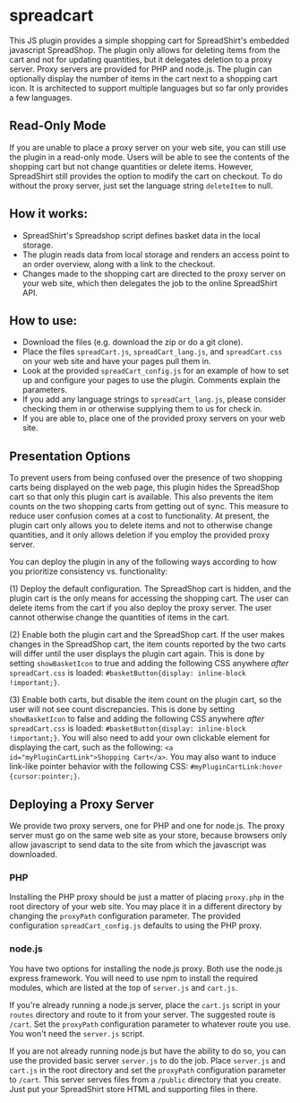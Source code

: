 # spreadcart

This JS plugin provides a simple shopping cart for SpreadShirt's embedded javascript SpreadShop. The plugin only allows for deleting items from the cart and not for updating quantities, but it delegates deletion to a proxy server. Proxy servers are provided for PHP and node.js. The plugin can optionally display the number of items in the cart next to a shopping cart icon. It is architected to support multiple languages but so far only provides a few languages.

## Read-Only Mode

If you are unable to place a proxy server on your web site, you can still use the plugin in a read-only mode. Users will be able to see the contents of the shopping cart but not change quantities or delete items. However, SpreadShirt still provides the option to modify the cart on checkout. To do without the proxy server, just set the language string `deleteItem` to null.

## How it works:

* SpreadShirt's Spreadshop script defines basket data in the local storage.
* The plugin reads data from local storage and renders an access point to an order overview, along with a link to the checkout.
* Changes made to the shopping cart are directed to the proxy server on your web site, which then delegates the job to the online SpreadShirt API.

## How to use:

* Download the files (e.g. download the zip or do a git clone).
* Place the files `spreadCart.js`, `spreadCart_lang.js`, and `spreadCart.css` on your web site and have your pages pull them in.
* Look at the provided `spreadCart_config.js` for an example of how to set up and configure your pages to use the plugin. Comments explain the parameters.
* If you add any language strings to `spreadCart_lang.js`, please consider checking them in or otherwise supplying them to us for check in.
* If you are able to, place one of the provided proxy servers on your web site.

## Presentation Options

To prevent users from being confused over the presence of two shopping carts being displayed on the web page, this plugin hides the SpreadShop cart so that only this plugin cart is available. This also prevents the item counts on the two shopping carts from getting out of sync. This measure to reduce user confusion comes at a cost to functionality. At present, the plugin cart only allows you to delete items and not to otherwise change quantities, and it only allows deletion if you employ the provided proxy server.

You can deploy the plugin in any of the following ways according to how you prioritize consistency vs. functionality:

(1) Deploy the default configuration. The SpreadShop cart is hidden, and the plugin cart is the only means for accessing the shopping cart. The user can delete items from the cart if you also deploy the proxy server. The user cannot otherwise change the quantities of items in the cart.

(2) Enable both the plugin cart and the SpreadShop cart. If the user makes changes in the SpreadShop cart, the item counts reported by the two carts will differ until the user displays the plugin cart again. This is done by setting `showBasketIcon` to true and adding the following CSS anywhere *after* `spreadCart.css` is loaded: `#basketButton{display: inline-block !important;}`.

(3) Enable both carts, but disable the item count on the plugin cart, so the user will not see count discrepancies. This is done by setting `showBasketIcon` to false and adding the following CSS anywhere *after* `spreadCart.css` is loaded: `#basketButton{display: inline-block !important;}`. You will also need to add your own clickable element for displaying the cart, such as the following: `<a id="myPluginCartLink">Shopping Cart</a>`. You may also want to induce link-like pointer behavior with the following CSS: `#myPluginCartLink:hover {cursor:pointer;}`.

## Deploying a Proxy Server

We provide two proxy servers, one for PHP and one for node.js. The proxy server must go on the same web site as your store, because browsers only allow javascript to send data to the site from which the javascript was downloaded.

### PHP

Installing the PHP proxy should be just a matter of placing `proxy.php` in the root directory of your web site. You may place it in a different directory by changing the `proxyPath` configuration parameter. The provided configuration `spreadCart_config.js` defaults to using the PHP proxy.

### node.js

You have two options for installing the node.js proxy. Both use the node.js express framework. You will need to use npm to install the required modules, which are listed at the top of `server.js` and `cart.js`.

If you're already running a node.js server, place the `cart.js` script in your `routes` directory and route to it from your server. The suggested route is `/cart`. Set the `proxyPath` configuration parameter to whatever route you use. You won't need the `server.js` script.

If you are not already running node.js but have the ability to do so, you can use the provided basic server `server.js` to do the job. Place `server.js` and `cart.js` in the root directory and set the `proxyPath` configuration parameter to `/cart`. This server serves files from a `/public` directory that you create. Just put your SpreadShirt store HTML and supporting files in there.